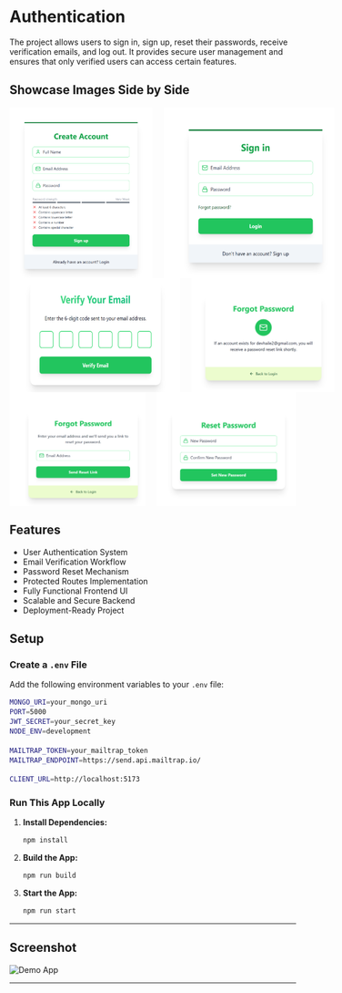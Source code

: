 # Authentication

The project allows users to sign in, sign up, reset their passwords, receive verification emails, and log out. It provides secure user management and ensures that only verified users can access certain features.

## Showcase Images Side by Side

<div style="display: flex; justify-content: space-around;">
  <img src="./screenshot/signup.png" alt="Screenshot 1" width="300" height="300" style="margin-right: 10px;" />
  <img src="./screenshot/login.png" alt="Screenshot 2" width="300" height="300" style="margin-left: 10px;" />
</div>

<div style="display: flex; justify-content: space-around;">
  <img src="./screenshot/verify-e.png" alt="Screenshot 1" width="300" height="200" style="margin-right: 10px;" />
  <img src="./screenshot/forgot.png" alt="Screenshot 2" width="300" height="200" style="margin-left: 10px;" />
</div>

<div style="display: flex; justify-content: space-around;">
  <img src="./screenshot/forgotp.png" alt="Screenshot 1" width="300" height="200" style="margin-right: 10px;" />
  <img src="./screenshot/resetp.png" alt="Screenshot 2" width="300" height="200" style="margin-left: 10px;" />
</div>

<!-- #### signup

![Demo App](./screenshot/signup.png)

#### login

![Demo App](./screenshot/login.png)

#### verify-email

![Demo App](./screenshot/verify-e.png)

#### forgot-password

![Demo App](./screenshot/forgot.png)

#### forgot-password

![Demo App](./screenshot/forgotp.png)

#### reset-password

![Demo App](./screenshot/resetp.png) -->

## Features

- User Authentication System
- Email Verification Workflow
- Password Reset Mechanism
- Protected Routes Implementation
- Fully Functional Frontend UI
- Scalable and Secure Backend
- Deployment-Ready Project

## Setup

### Create a `.env` File

Add the following environment variables to your `.env` file:

```bash
MONGO_URI=your_mongo_uri
PORT=5000
JWT_SECRET=your_secret_key
NODE_ENV=development

MAILTRAP_TOKEN=your_mailtrap_token
MAILTRAP_ENDPOINT=https://send.api.mailtrap.io/

CLIENT_URL=http://localhost:5173
```

### Run This App Locally

1. **Install Dependencies:**

   ```bash
   npm install
   ```

2. **Build the App:**

   ```bash
   npm run build
   ```

3. **Start the App:**
   ```bash
   npm run start
   ```

---

## Screenshot

![Demo App](frontend/public/screenshot-for-readme.png)

---
